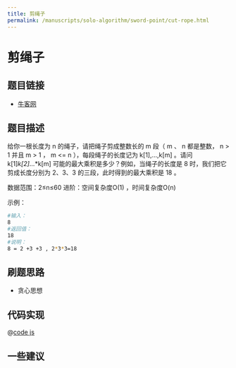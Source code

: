 ```yaml
---
title: 剪绳子
permalink: /manuscripts/solo-algorithm/sword-point/cut-rope.html
---
```

# 剪绳子

## 题目链接

- [牛客网](https://www.nowcoder.com/practice/57d85990ba5b440ab888fc72b0751bf8)

## 题目描述

给你一根长度为 n 的绳子，请把绳子剪成整数长的 m 段（ m 、 n 都是整数， n > 1 并且 m > 1 ， m <= n ），每段绳子的长度记为 k[1],...,k[m] 。请问 k[1]*k[2]*...*k[m] 可能的最大乘积是多少？例如，当绳子的长度是 8 时，我们把它剪成长度分别为 2、3、3 的三段，此时得到的最大乘积是 18 。

数据范围：2≤n≤60
进阶：空间复杂度O(1) ，时间复杂度O(n)

示例：

```bash
#输入：
8
#返回值：
18
#说明：
8 = 2 +3 +3 , 2*3*3=18 
```

## 刷题思路

- 贪心思想

## 代码实现

@[code js](@algorithm/sword-point/贪心思想/cutRope.js)

## 一些建议
